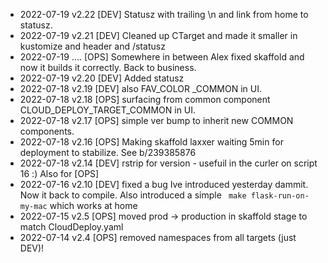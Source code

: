 * 2022-07-19 v2.22 [DEV] Statusz with trailing \n and link from home to statusz.
* 2022-07-19 v2.21 [DEV] Cleaned up CTarget and made it smaller in kustomize and header and /statusz
* 2022-07-19 ....  [OPS] Somewhere in between Alex fixed skaffold and now it builds it correctly. Back to business.
* 2022-07-19 v2.20 [DEV] Added statusz
* 2022-07-18 v2.19 [DEV] also FAV_COLOR _COMMON in UI.
* 2022-07-18 v2.18 [OPS] surfacing from common component CLOUD_DEPLOY_TARGET_COMMON in UI.
* 2022-07-18 v2.17 [OPS] simple ver bump to inherit new COMMON components.
* 2022-07-18 v2.16 [OPS] Making skaffold laxxer waiting 5min for deployment to stabilize. See b/239385876
* 2022-07-18 v2.14 [DEV] rstrip for version - usefuil in the curler on script 16 :) Also for [OPS]
* 2022-07-16 v2.10 [DEV] fixed a bug Ive introduced yesterday dammit. Now it back to compile. Also introduced a simple
                         ` make flask-run-on-my-mac` which works at home
* 2022-07-15 v2.5 [OPS] moved prod -> production in skaffold stage to match CloudDeploy.yaml
* 2022-07-14 v2.4 [OPS] removed namespaces from all targets (just DEV)!
